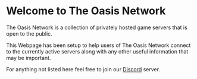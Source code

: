 # Welcome to The Oasis Network

The Oasis Network is a collection of privately hosted game servers that is open to the public.
  
This Webpage has been setup to help users of The Oasis Network connect to the currently active servers along with any other useful information that may be important.
  
For anything not listed here feel free to join our [Discord](https://discord.com/invite/9HGQexEvRP) server.
